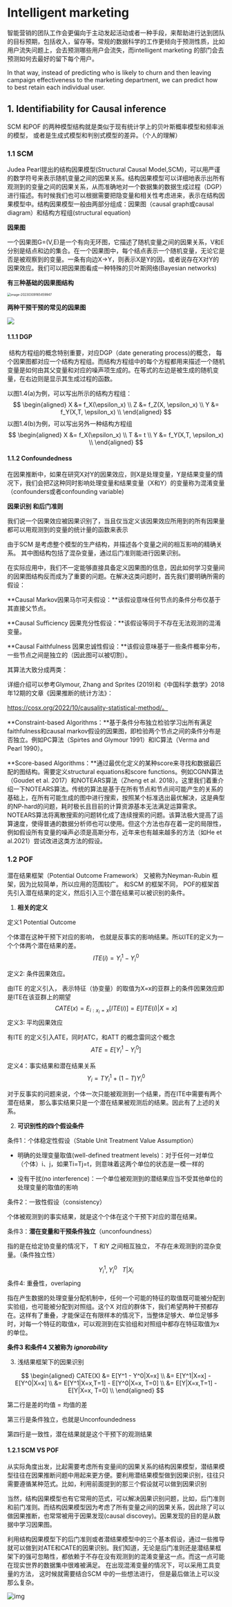 #  Intelligent marketing

智能营销的团队工作会更偏向于主动发起活动或者一种手段，来帮助进行达到团队的目标预期，包括收入，留存等。常规的数据科学的工作更倾向于预测性质，比如用户流失问题上，会去预测哪些用户会流失，而intelligent marketing 的部门会去预测如何去最好的留下每个用户。

In that way, instead of predicting who is likely to churn and then leaving campaign effectiveness to the marketing department, we can predict how to best retain each individual user.



## 1. Identifiability for Causal inference 

SCM 和POF 的两种模型结构就是类似于现有统计学上的贝叶斯概率模型和频率派的模型， 或者是生成式模型和判别式模型的差异。（个人的理解）

### 1.1 SCM 

Judea Pearl提出的结构因果模型(Structural Causal Model,SCM)，可以用严谨的数学符号来表示随机变量之间的因果关系。结构因果模型可以详细地表示出所有观测到的变量之间的因果关系，从而准确地对一个数据集的数据生成过程（DGP）进行描述。有时候我们也可以根据需要把隐变量和相关性考虑进来，表示在结构因果模型中。结构因果模型一般由两部分组成：因果图（causal graph或causal diagram）和结构方程组(structural equation)

**因果图**

一个因果图G=(V,E)是一个有向无环图，它描述了随机变量之间的因果关系，V和E分别是结点和边的集合。在一个因果图中，每个结点表示一个随机变量，无论它是否是被观察到的变量。一条有向边X→Y，则表示X是Y的因，或者说存在X对Y的因果效应。我们可以把因果图看成一种特殊的贝叶斯网络(Bayesian networks)

**有三种基础的因果图结构**

<img src="../../../Paper/知识总结/因果推断/Summary And Public.assets/image-20230309165459947.png" alt="image-20230309165459947" style="zoom:50%;" />



**两种干预干预的常见的因果图**

![](Summary.assets/image-20230311223026604.png)



#### 1.1.1 DGP

​	结构方程组的概念特别重要，对应DGP（date generating process)的概念， 每个因果图都对应一个结构方程组。而结构方程组中的每个方程都用来描述一个随机变量是如何由其父变量和对应的噪声项生成的。在等式的左边是被生成的随机变量，在右边则是显示其生成过程的函数。

以图1.4(a)为例，可以写出所示的结构方程组：
$$
\begin{aligned}
X &= f_X(\epsilon_x) \\
Z &= f_Z(X, \epsilon_x) \\
Y &= f_Y(X,T, \epsilon_x) \\
\end{aligned}
$$
以图1.4(b)为例，可以写出另外一种结构方程组
$$
\begin{aligned}
X &= f_X(\epsilon_x) \\
T &= t \\
Y &= f_Y(X,T, \epsilon_x) \\
\end{aligned}
$$




#### 1.1.2 Confoundedness



在因果推断中，如果在研究X对Y的因果效应，则X是处理变量，Y是结果变量的情况下，我们会把Z这种同时影响处理变量和结果变量（X和Y）的变量称为混淆变量（confounders或者confounding variable)







**因果识别 和后门准则**

我们说一个因果效应被因果识别了，当且仅当定义该因果效应所用到的所有因果量都可以用观测到的变量的统计量的函数来表示

由于SCM 是考虑整个模型的生产结构，并描述各个变量之间的相互影响的精确关系。 其中图结构包括了混杂变量，通过后门准则能进行因果识别。





在实际应用中，我们不一定能够直接具备定义因果图的信息，因此如何学习变量间的因果图结构反而成为了重要的问题。在解决这类问题时，首先我们要明确所需的假设：

**Causal Markov因果马尔可夫假设：**该假设意味任何节点的条件分布仅基于其直接父节点。

**Causal Sufficiency 因果充分性假设：**该假设等同于不存在无法观测的混淆变量。

**Causal Faithfulness 因果忠诚性假设：**该假设意味基于一些条件概率分布，一些节点之间是独立的（因此图可以被切割）。

其算法大致分成两类：

详细介绍可以参考Glymour, Zhang and Sprites (2019)和《中国科学:数学》2018年12期的文章《因果推断的统计方法》：

https://cosx.org/2022/10/causality-statistical-method/。

**Constraint-based Algorithms：**基于条件分布独立检验学习出所有满足faithfulness和causal markov假设的因果图，即检验两个节点之间的条件分布是否独立。例如PC算法（Spirtes and Glymour 1991）和IC算法（Verma and Pearl 1990）。

**Score-based Algorithms：**通过最优化定义的某种score来寻找和数据最匹配的图结构。需要定义structural equations和score functions。例如CGNN算法（Goudet et al. 2017）和NOTEARS算法（Zheng et al. 2018）。这里我们着重介绍一下NOTEARS算法。传统的算法是基于在所有节点和节点间可能产生的关系的基础上，在所有可能生成的图中进行搜索，按照某个标准选出最优解决，这是典型的NP-hard的问题，耗时极长且目前的计算资源基本无法满足运算需求。NOTEARS算法将离散搜索的问题转化成了连续搜索的问题。该算法极大提高了运算速度，使得普通的数据分析师也可以使用。但这个方法也存在着一定的局限性，例如假设所有变量的噪声必须是高斯分布，近年来也有越来越多的方法（如He et al.2021）尝试改进这类方法的假设。



### 1.2 POF 

潜在结果框架（Potential Outcome Framework） 又被称为Neyman-Rubin 框架，因为比较简单，所以应用的范围较广。 和SCM 的框架不同， POF的框架首先引入潜在结果的定义，然后引入三个潜在结果可以被识别的条件。



1. **相关的定义**

定义1 Potential Outcome 

个体潜在这种干预下对应的影响， 也就是反事实的影响结果。所以ITE的定义为一个个体两个潜在结果的差。
$$
ITE(i) = Y^1_i - Y^0_i
$$


定义2: 条件因果效应。

由ITE 的定义引入， 表示特征（协变量）的取值为X=x的亚群上的条件因果效应即是ITE在该亚群上的期望	
$$
CATE(x) = E_{i:x_i=x}[ITE(i)] = E[ITE(i)|X =x]
$$
定义3: 平均因果效应

有ITE 的定义引入ATE，同时ATC，和ATT 的概念雷同这个概念
$$
ATE = E[Y^1_i - Y^0_i]
$$


定义4：事实结果和潜在结果关系
$$
Y_i = T Y_i^1 + (1-T) Y_i^0
$$


对于反事实的问题来说，个体一次只能被观测到一个结果，而在ITE中需要有两个潜在结果， 那么事实结果只是一个潜在结果被观测后的结果。因此有了上述的关系。



2. **可识别性的四个假设条件**



条件1：个体稳定性假设（Stable Unit Treatment Value Assumption）

- 明确的处理变量取值(well-defined treatment levels)：对于任何一对单位（个体）i、j，如果Ti=Tj=t，则意味着这两个单位的状态是一模一样的

- 没有干扰(no interference)：一个单位被观测到的潜结果应当不受其他单位的处理变量的取值的影响



条件2：一致性假设（consistency）

个体被观测到的事实结果，就是这个个体在这个干预下对应的潜在结果。



条件3：**潜在变量和干预条件独立**（unconfoundness）

指的是在给定协变量的情况下， T 和Y 之间相互独立， 不存在未观测到的混杂变量。（条件独立性）


$$
Y_i^1,Y_i^0\ \ \  T | X_i
$$
条件4:  重叠性，overlaping

指在产生数据的处理变量分配机制中，任何一个可能的特征的取值既可能被分配到实验组，也可能被分配到对照组。这个X 对应的群体下，我们希望两种干预都存在。这样有了重叠，才能保证在有限样本的情况下，当整体足够大、单位足够多时，对每一个特征的取值x，可以观测到在实验组和对照组中都存在特征取值为x的单位。

**条件3 和条件4 又被称为 *ignorability*** 





3. 浅结果框架下的因果识别


$$
\begin{aligned}
CATE(X) &= E[Y^1 - Y^0|X=x] \\
&= E[Y^1|X=x] - E[Y^0|X=x] \\
&= E[Y^1|X=x,T=1] - E[Y^0|X=x, T=0] \\
&= E[Y|X=x,T=1] - E[Y|X=x, T=0] \\ 
\end{aligned}
$$

第二行是差的均值 = 均值的差

第三行是条件独立，也就是Unconfoundedness

第四行是一致性，潜在结果就是这个干预下的观测结果





#### 1.2.1 SCM VS POF

从实际角度出发，比起需要考虑所有变量间的因果关系的结构因果模型，潜结果模型往往在因果推断问题中用起来更方便。要利用潜结果模型做到因果识别，往往只需要遵循某种范式。比如，利用前面提到的那三个假设就可以做到因果识别

当然，结构因果模型也有它常用的范式，可以解决因果识别问题，比如，后门准则和前门准则。而结构因果模型因为考虑了所有变量之间的因果关系，因此除了可以做因果推断，也常常被用于因果发现(causal discovey)。因果发现的目的是从数据中学习因果图。

利用结构因果模型下的后门准则或者潜结果模型中的三个基本假设，通过一些推导就可以做到对ATE和CATE的因果识别。我们知道，无论是后门准则还是潜结果框架下的强可忽略性，都依赖于不存在没有观测到的混淆变量这一点。而这一点可能在现实世界的数据集中很难被满足。 在出现混淆变量的情况下，可以采用工具变量的方法， 这时候就需要结合SCM 中的一些想法进行， 但是最后做法上可以没那么复杂。

![img](Summary.assets/05dca428607ef67c7dd80133f7c352ac674ad7.png)

